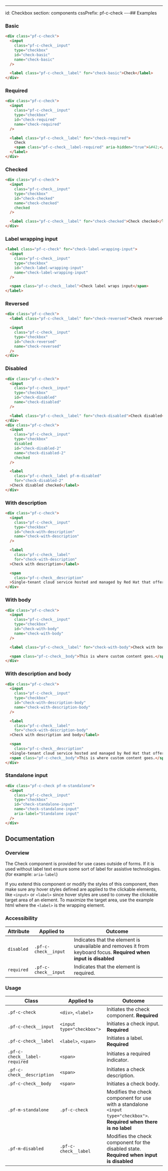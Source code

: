 ---
id: Checkbox
section: components
cssPrefix: pf-c-check
---## Examples

### Basic

```html
<div class="pf-c-check">
  <input
    class="pf-c-check__input"
    type="checkbox"
    id="check-basic"
    name="check-basic"
  />

  <label class="pf-c-check__label" for="check-basic">Check</label>
</div>

```

### Required

```html
<div class="pf-c-check">
  <input
    class="pf-c-check__input"
    type="checkbox"
    id="check-required"
    name="check-required"
  />

  <label class="pf-c-check__label" for="check-required">
    Check
    <span class="pf-c-check__label-required" aria-hidden="true">&#42;</span>
  </label>
</div>

```

### Checked

```html
<div class="pf-c-check">
  <input
    class="pf-c-check__input"
    type="checkbox"
    id="check-checked"
    name="check-checked"
    checked
  />

  <label class="pf-c-check__label" for="check-checked">Check checked</label>
</div>

```

### Label wrapping input

```html
<label class="pf-c-check" for="check-label-wrapping-input">
  <input
    class="pf-c-check__input"
    type="checkbox"
    id="check-label-wrapping-input"
    name="check-label-wrapping-input"
  />

  <span class="pf-c-check__label">Check label wraps input</span>
</label>

```

### Reversed

```html
<div class="pf-c-check">
  <label class="pf-c-check__label" for="check-reversed">Check reversed</label>

  <input
    class="pf-c-check__input"
    type="checkbox"
    id="check-reversed"
    name="check-reversed"
  />
</div>

```

### Disabled

```html
<div class="pf-c-check">
  <input
    class="pf-c-check__input"
    type="checkbox"
    id="check-disabled"
    name="check-disabled"
  />

  <label class="pf-c-check__label" for="check-disabled">Check disabled</label>
</div>
<div class="pf-c-check">
  <input
    class="pf-c-check__input"
    type="checkbox"
    disabled
    id="check-disabled-2"
    name="check-disabled-2"
    checked
  />

  <label
    class="pf-c-check__label pf-m-disabled"
    for="check-disabled-2"
  >Check disabled checked</label>
</div>

```

### With description

```html
<div class="pf-c-check">
  <input
    class="pf-c-check__input"
    type="checkbox"
    id="check-with-description"
    name="check-with-description"
  />

  <label
    class="pf-c-check__label"
    for="check-with-description"
  >Check with description</label>

  <span
    class="pf-c-check__description"
  >Single-tenant cloud service hosted and managed by Red Hat that offers high-availability enterprise-grade clusters in a virtual private cloud on AWS od GCP.</span>
</div>

```

### With body

```html
<div class="pf-c-check">
  <input
    class="pf-c-check__input"
    type="checkbox"
    id="check-with-body"
    name="check-with-body"
  />

  <label class="pf-c-check__label" for="check-with-body">Check with body</label>

  <span class="pf-c-check__body">This is where custom content goes.</span>
</div>

```

### With description and body

```html
<div class="pf-c-check">
  <input
    class="pf-c-check__input"
    type="checkbox"
    id="check-with-description-body"
    name="check-with-description-body"
  />

  <label
    class="pf-c-check__label"
    for="check-with-description-body"
  >Check with description and body</label>

  <span
    class="pf-c-check__description"
  >Single-tenant cloud service hosted and managed by Red Hat that offers high-availability enterprise-grade clusters in a virtual private cloud on AWS od GCP.</span>
  <span class="pf-c-check__body">This is where custom content goes.</span>
</div>

```

### Standalone input

```html
<div class="pf-c-check pf-m-standalone">
  <input
    class="pf-c-check__input"
    type="checkbox"
    id="check-standalone-input"
    name="check-standalone-input"
    aria-label="Standalone input"
  />
</div>

```

## Documentation

### Overview

The Check component is provided for use cases outside of forms. If it is used without label text ensure some sort of label for assistive technologies. (for example: `aria-label`)

If you extend this component or modify the styles of this component, then make sure any hover styles defined are applied to the clickable elements, like `<input>` or `<label>` since hover styles are used to convey the clickable target area of an element. To maximize the target area, use the example html where the `<label>` is the wrapping element.

### Accessibility

| Attribute | Applied to | Outcome |
| -- | -- | -- |
| `disabled` | `.pf-c-check__input` | Indicates that the element is unavailable and removes it from keyboard focus. **Required when input is disabled** |
| `required` | `.pf-c-check__input` | Indicates that the element is required. |

### Usage

| Class | Applied to | Outcome |
| -- | -- | -- |
| `.pf-c-check` | `<div>`, `<label>` |  Initiates the check component. **Required**  |
| `.pf-c-check__input` | `<input type="checkbox">` |  Initiates a check input. **Required**  |
| `.pf-c-check__label` | `<label>`, `<span>` |  Initiates a label. **Required**  |
| `.pf-c-check__label-required` | `<span>` |  Initiates a required indicator. |
| `.pf-c-check__description` | `<span>` |  Initiates a check description. |
| `.pf-c-check__body` | `<span>` |  Initiates a check body. |
| `.pf-m-standalone` | `.pf-c-check` |  Modifies the check component for use with a standalone `<input type="checkbox">`. **Required when there is no label** |
| `.pf-m-disabled` | `.pf-c-check__label` |  Modifies the check component for the disabled state. **Required when input is disabled** |

